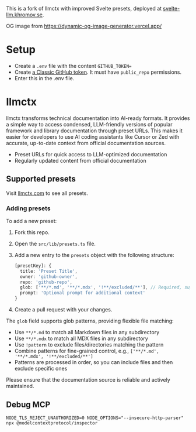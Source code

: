 This is a fork of llmctx with improved Svelte presets, deployed at [svelte-llm.khromov.se](https://svelte-llm.khromov.se).

OG image from https://dynamic-og-image-generator.vercel.app/

# Setup

- Create a `.env` file with the content `GITHUB_TOKEN=`
- Create [a Classic GitHub token](https://github.com/settings/tokens). It must have `public_repo` permissions.
- Enter this in the .env file.

# llmctx

llmctx transforms technical documentation into AI-ready formats. It provides a simple way to access condensed, LLM-friendly versions of popular framework and library documentation through preset URLs. This makes it easier for developers to use AI coding assistants like Cursor or Zed with accurate, up-to-date context from official documentation sources.

- Preset URLs for quick access to LLM-optimized documentation
- Regularly updated content from official documentation

## Supported presets

Visit [llmctx.com](https://llmctx.com) to see all presets.

### Adding presets

To add a new preset:

1. Fork this repo.
2. Open the `src/lib/presets.ts` file.
3. Add a new entry to the `presets` object with the following structure:

   ```ts
   [presetKey]: {
     title: 'Preset Title',
     owner: 'github-owner',
     repo: 'github-repo',
     glob: ['**/*.md', '**/*.mdx', '!**/excluded/**'], // Required, supports glob patterns
     prompt: 'Optional prompt for additional context'
   }
   ```

4. Create a pull request with your changes.

The `glob` field supports glob patterns, providing flexible file matching:

- Use `**/*.md` to match all Markdown files in any subdirectory
- Use `**/*.mdx` to match all MDX files in any subdirectory
- Use `!pattern` to exclude files/directories matching the pattern
- Combine patterns for fine-grained control, e.g., `['**/*.md', '**/*.mdx', '!**/excluded/**']`
- Patterns are processed in order, so you can include files and then exclude specific ones

Please ensure that the documentation source is reliable and actively maintained.

## Debug MCP

```
NODE_TLS_REJECT_UNAUTHORIZED=0 NODE_OPTIONS="--insecure-http-parser" npx @modelcontextprotocol/inspector
```

